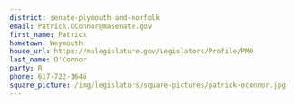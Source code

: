 ```yaml
---
district: senate-plymouth-and-norfolk
email: Patrick.OConnor@masenate.gov
first_name: Patrick
hometown: Weymouth
house_url: https://malegislature.gov/Legislators/Profile/PMO
last_name: O'Connor
party: R
phone: 617-722-1646
square_picture: /img/legislators/square-pictures/patrick-oconnor.jpg
---
```

